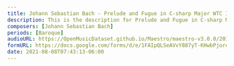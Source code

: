 ```yaml
---
title: Johann Sebastian Bach - Prelude and Fugue in C-sharp Major WTC I BWV 848 (3)
description: This is the description for Prelude and Fugue in C-sharp Major WTC I BWV 848 by Johann Sebastian Bach
composers: [Johann Sebastian Bach]
periods: [Baroque]
audioURL: https://OpenMusicDataset.github.io/Maestro/maestro-v3.0.0/2015/MIDI-Unprocessed_R1_D1-9-12_mid--AUDIO-from_mp3_09_R1_2015_wav--1.midi
formURL: https://docs.google.com/forms/d/e/1FAIpQLSeAVvY887yT-KHwbPjorqvBPObkN8K_m-KE4SkCJgpgKBsdhQ/viewform
date: 2021-08-08T07:43:13-06:00
---
```

